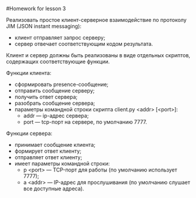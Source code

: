 #Homework for lesson 3

Реализовать простое клиент-серверное взаимодействие по протоколу JIM (JSON instant messaging):
- клиент отправляет запрос серверу;
- сервер отвечает соответствующим кодом результата.

Клиент и сервер должны быть реализованы в виде отдельных скриптов, содержащих соответствующие функции.

Функции клиента:
- сформировать presence-сообщение;
- отправить сообщение серверу;
- получить ответ сервера;
- разобрать сообщение сервера;
- параметры командной строки скрипта client.py \<addr\> [\<port\>]:
    - addr — ip-адрес сервера;
    - port — tcp-порт на сервере, по умолчанию 7777.

Функции сервера:
- принимает сообщение клиента;
- формирует ответ клиенту;
- отправляет ответ клиенту;
- имеет параметры командной строки:
    - p \<port\> — TCP-порт для работы (по умолчанию использует 7777);
    - a \<addr\> — IP-адрес для прослушивания (по умолчанию слушает все доступные адреса).
